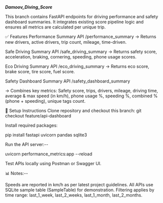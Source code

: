 ***Damoov_Diving_Score***

This branch contains FastAPI endpoints for driving performance and safety dashboard summaries.
It integrates existing score pipeline logic and ensures all metrics are calculated per unique trip.

✅ Features
Performance Summary API
/performance_summary
→ Returns new drivers, active drivers, trip count, mileage, time-driven.

Safe Driving Summary API
/safe_driving_summary
→ Returns safety score, acceleration, braking, cornering, speeding, phone usage scores.

Eco Driving Summary API
/eco_driving_summary
→ Returns eco score, brake score, tire score, fuel score.

Safety Dashboard Summary API
/safety_dashboard_summary

→ Combines key metrics:
Safety score, trips, drivers, mileage, driving time, average & max speed (in km/h),
phone usage %, speeding %, combined % (phone + speeding), unique tags count.

🔧 Setup Instructions
Clone repository and checkout this branch:
git checkout feature/api-dashboard

Install required packages:

pip install fastapi uvicorn pandas sqlite3

Run the API server:--

uvicorn performance_metrics:app --reload

Test APIs locally using Postman or Swagger UI.

📊 Notes:--

Speeds are reported in km/h as per latest project guidelines.
All APIs use SQLite sample table (SampleTable) for demonstration.
Filtering applies by time range: last_1_week, last_2_weeks, last_1_month, last_2_months.